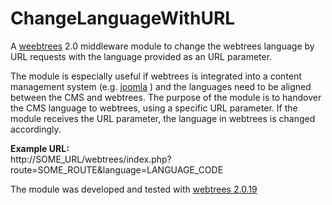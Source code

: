 # ChangeLanguageWithURL
A [weebtrees](https://webtrees.net) 2.0 middleware module to change the webtrees language by URL requests with the language provided as an URL parameter.

The module is especially useful if webtrees is integrated into a content management system (e.g. [joomla](https://www.joomla.org) ) and the languages need to be aligned between the CMS and webtrees. The purpose of the module is to handover the CMS language to webtrees, using a specific URL parameter. If the module receives the URL parameter, the language in webtrees is changed accordingly.

**Example URL:**   
http://SOME_URL/webtrees/index.php?route=SOME_ROUTE&language=LANGUAGE_CODE

The module was developed and tested with [webtrees 2.0.19](https://webtrees.net/download)
